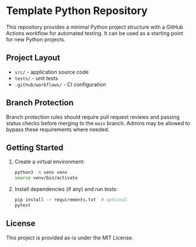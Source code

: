 # Template Python Repository

This repository provides a minimal Python project structure with
a GitHub Actions workflow for automated testing. It can be used as a
starting point for new Python projects.

## Project Layout

- `src/` - application source code
- `tests/` - unit tests
- `.github/workflows/` - CI configuration

## Branch Protection

Branch protection rules should require pull request reviews and passing
status checks before merging to the `main` branch. Admins may be
allowed to bypass these requirements where needed.

## Getting Started

1. Create a virtual environment:

   ```bash
   python3 -m venv venv
   source venv/bin/activate
   ```

2. Install dependencies (if any) and run tests:

   ```bash
   pip install -r requirements.txt  # optional
   pytest
   ```

## License

This project is provided as-is under the MIT License.
